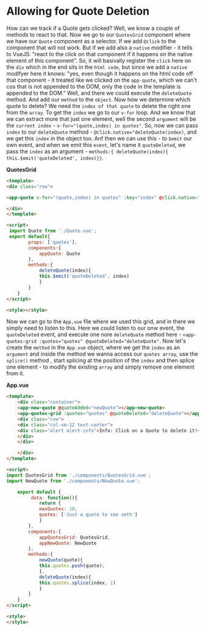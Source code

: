 # Allowing for Quote Deletion

How can we track if a Quote gets clicked? Well, we know a couple of methods to react to that. 
Now we go to our `QuotesGrid` component where we have our `Quote` component as a selector. If we add `@click` to the component that will not work. But if we add also a `native` modifier - it tells to VueJS: "react to the click on that component if it happens on the native element of this component". So, it will basivally register the `click` here on the `div` which in the end sits in the `html code`, but since we add a `native` modifyer here it knows: "yes, even though it happens on the html code off that component - it treated like we clicked on the `app-quote`, which we can't cos that is not appended to the DOM, only the code in the template is appended to the DOM." Well, and there we could execute the `deleteQuote` method. And add our `method` to the `object`. Now how we determine which quote to delete? We need the `index of that quote` to delete the right one from the `array`. To get the `index` we go to our `v-for` loop. And we know that we can extract more that just one element, well the second `argument` will be the `current index` - `v-for="(quote,index) in quotes"`.  So, now we can pass `index` to our `deleteQuote` method - `@click.native="deleteQuote(index)`, and we get this `index` in the object too. Anf then we can use this - to `$emit` our own event, and when we emit this `event`, let's name it `quoteDeleted`, we pass the `index` as an argument - `methods:{ deleteQuote(index){ this.$emit('quoteDeleted', index)}}`.  

**QuotesGrid**

```html
<template>
<div class="row">

<app-quote v-for="(quote,index) in quotes" :key="index" @click.native="deleteQuote(index)">{{ quote }}</app-quote>

</div>
</template>

<script>
 import Quote from './Quote.vue';
 export default{
        props: ['quotes'],
        components:{
            appQuote: Quote
        },
        methods:{
            deleteQuote(index){
            this.$emit('quoteDeleted', index)
            }
        }
    }
</script>

<style></style>
```
Now we can go to the `App,vue` file where we used this grid, and in there we simply need to listen to this. Here we could listen to our onw event, the `quoteDeleted` event, and execute one nore `deleteQuote` method here  - `<app-quotes-grid :quotes="quotes" @quoteDeleted="deleteQuote"`. Now let's create the `method` in the `App.vue` object, where we get the `index` as an `argument` and inside the method we wanna access our `quotes array`, use the `splice()` method , start splicing at the position of the `index` and then splice one element - to modify the existing `array` and simply remove one element from it.   

**App.vue**

```html
<template>
    <div class="container">
    <app-new-quote @quoteAdded="newQuote"></app-new-quote>  
    <app-quotes-grid :quotes="quotes" @quoteDeleted="deleteQuote"></app-quotes-grid>
    <div class="row">
    <div class="col-sm-12 text-center">
    <div class="alert alert-info">Info: Click on a Quote to delete it!</div>
    </div>
    </div>

    </div>
</template>

<script>
import QuotesGrid from './components/QuotesGrid.vue';
import NewQuote from './components/NewQuote.vue';

    export default {
         data: function(){
            return {
            maxQuotes: 10,     
            quotes: ['Just a quote to see smth']   
            }
        },
        components:{
            appQuotesGrid: QuotesGrid,
            appNewQuote: NewQuote
        },
        methods:{
            newQuote(quote){
            this.quotes.push(quote);
            },
            deleteQuote(index){
            this.quotes.splice(index, 1)
            }
        }
    }
</script>

<style>
</style>
```